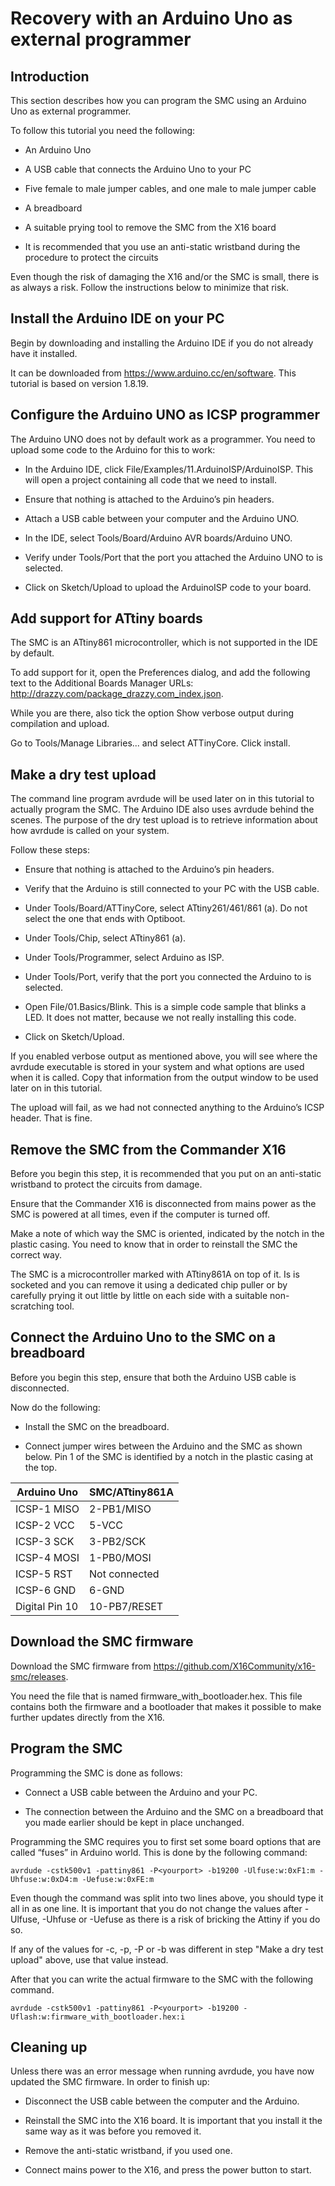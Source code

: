 # Recovery with an Arduino Uno as external programmer

## Introduction

This section describes how you can program the SMC using an
Arduino Uno as external programmer.

To follow this tutorial you need the following:

- An Arduino Uno
  
- A USB cable that connects the Arduino Uno to your PC
  
- Five female to male jumper cables, and one male to male jumper cable
  
- A breadboard
  
- A suitable prying tool to remove the SMC from the X16 board
  
- It is recommended that you use an anti-static wristband during the procedure to protect the circuits

Even though the risk of damaging the X16 and/or the SMC is small, there is as always a risk. Follow the
instructions below to minimize that risk.

## Install the Arduino IDE on your PC

Begin by downloading and installing the Arduino IDE if you do not already have it installed.

It can be downloaded from https://www.arduino.cc/en/software. This tutorial is based on version 1.8.19.

## Configure the Arduino UNO as ICSP programmer

The Arduino UNO does not by default work as a programmer. You need to upload some code to the Arduino for this to work:
      
- In the Arduino IDE, click File/Examples/11.ArduinoISP/ArduinoISP. This will open a project containing all code that we need to install.
      
- Ensure that nothing is attached to the Arduino’s pin headers.
      
- Attach a USB cable between your computer and the Arduino UNO.
      
- In the IDE, select Tools/Board/Arduino AVR boards/Arduino UNO.
      
- Verify under Tools/Port that the port you attached the Arduino UNO to is selected.
      
- Click on Sketch/Upload to upload the ArduinoISP code to your board.

## Add support for ATtiny boards

The SMC is an ATtiny861 microcontroller, which is not supported in the IDE by default. 

To add support for it, open the Preferences dialog, and add the following text to the Additional Boards Manager URLs: http://drazzy.com/package_drazzy.com_index.json.

While you are there, also tick the option Show verbose output during compilation and upload.

Go to Tools/Manage Libraries... and select ATTinyCore. Click install.

## Make a dry test upload

The command line program avrdude will be used later on in this tutorial to actually program the SMC. The Arduino IDE also uses avrdude behind the scenes. The purpose of the dry test upload is to retrieve information about how avrdude is called on your system.

Follow these steps:

- Ensure that nothing is attached to the Arduino’s pin headers.

- Verify that the Arduino is still connected to your PC with the USB cable.

- Under Tools/Board/ATTinyCore, select ATtiny261/461/861 (a). Do not select the one that ends with Optiboot.
      
- Under Tools/Chip, select ATtiny861 (a).
      
- Under Tools/Programmer, select Arduino as ISP.
      
- Under Tools/Port, verify that the port you connected the Arduino to is selected.
      
- Open File/01.Basics/Blink. This is a simple code sample that blinks a LED. It does not matter, because we not really installing this code.
      
- Click on Sketch/Upload.

If you enabled verbose output as mentioned above, you will see where the avrdude executable is stored in your system and what options are used when it is called. Copy that information from the output window to be used later on in this tutorial.

The upload will fail, as we had not connected anything to the Arduino’s ICSP header. That is fine.

## Remove the SMC from the Commander X16

Before you begin this step, it is recommended that you put on an anti-static wristband to protect the circuits from damage.

Ensure that the Commander X16 is disconnected from mains power as the SMC is powered at all times, even if the computer is turned off.

Make a note of which way the SMC is oriented, indicated by the notch in the plastic casing. You need to know that in order to reinstall the SMC the correct way.

The SMC is a microcontroller marked with ATtiny861A on top of it. Is is socketed and you can remove it using a dedicated chip puller or by carefully prying it out little by little on each side with a suitable non-scratching tool.

## Connect the Arduino Uno to the SMC on a breadboard

Before you begin this step, ensure that both the Arduino USB cable is disconnected.

Now do the following:

- Install the SMC on the breadboard.
      
- Connect jumper wires between the Arduino and the SMC as shown below. Pin 1 of the SMC is identified by a notch in the plastic casing at the top. 

| Arduino Uno   | SMC/ATtiny861A |
|---------------|----------------|
|ICSP-1 MISO	| 2-PB1/MISO     |
|ICSP-2 VCC		| 5-VCC          |
|ICSP-3 SCK     | 3-PB2/SCK      |
|ICSP-4 MOSI    | 1-PB0/MOSI     |
|ICSP-5 RST		| Not connected  |
|ICSP-6 GND		| 6-GND          |
|Digital Pin 10	| 10-PB7/RESET   |

## Download the SMC firmware

Download the SMC firmware from https://github.com/X16Community/x16-smc/releases.

You need the file that is named firmware_with_bootloader.hex. This file contains both the firmware and a bootloader that makes it possible to make further updates directly from the X16.

## Program the SMC

Programming the SMC is done as follows:

- Connect a USB cable between the Arduino and your PC. 
      
- The connection between the Arduino and the SMC on a breadboard that you made earlier should be kept in place unchanged.

Programming the SMC requires you to first set some board options that are called “fuses” in Arduino world. This is done by the following command:

```avrdude -cstk500v1 -pattiny861 -P<yourport> -b19200 -Ulfuse:w:0xF1:m -Uhfuse:w:0xD4:m -Uefuse:w:0xFE:m```

Even though the command was split into two lines above, you should type it all in as one line. It is important that you do not change the values 
after -Ulfuse, -Uhfuse or -Uefuse as there is a risk of bricking the Attiny if you do so.

If any of the values for -c, -p, -P or -b was different in step "Make a dry test upload" above, use that value instead.

After that you can write the actual firmware to the SMC with the following command.

```avrdude -cstk500v1 -pattiny861 -P<yourport> -b19200 -Uflash:w:firmware_with_bootloader.hex:i```

## Cleaning up

Unless there was an error message when running avrdude, you have now updated the SMC firmware. In order to finish up:

- Disconnect the USB cable between the computer and the Arduino.

- Reinstall the SMC into the X16 board. It is important that you install it the same way as it was before you removed it.

- Remove the anti-static wristband, if you used one.

- Connect mains power to the X16, and press the power button to start.
